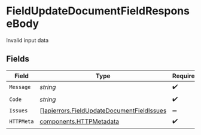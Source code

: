 # FieldUpdateDocumentFieldResponseBody

Invalid input data


## Fields

| Field                                                                                                  | Type                                                                                                   | Required                                                                                               | Description                                                                                            |
| ------------------------------------------------------------------------------------------------------ | ------------------------------------------------------------------------------------------------------ | ------------------------------------------------------------------------------------------------------ | ------------------------------------------------------------------------------------------------------ |
| `Message`                                                                                              | *string*                                                                                               | :heavy_check_mark:                                                                                     | N/A                                                                                                    |
| `Code`                                                                                                 | *string*                                                                                               | :heavy_check_mark:                                                                                     | N/A                                                                                                    |
| `Issues`                                                                                               | [][apierrors.FieldUpdateDocumentFieldIssues](../../models/apierrors/fieldupdatedocumentfieldissues.md) | :heavy_minus_sign:                                                                                     | N/A                                                                                                    |
| `HTTPMeta`                                                                                             | [components.HTTPMetadata](../../models/components/httpmetadata.md)                                     | :heavy_check_mark:                                                                                     | N/A                                                                                                    |